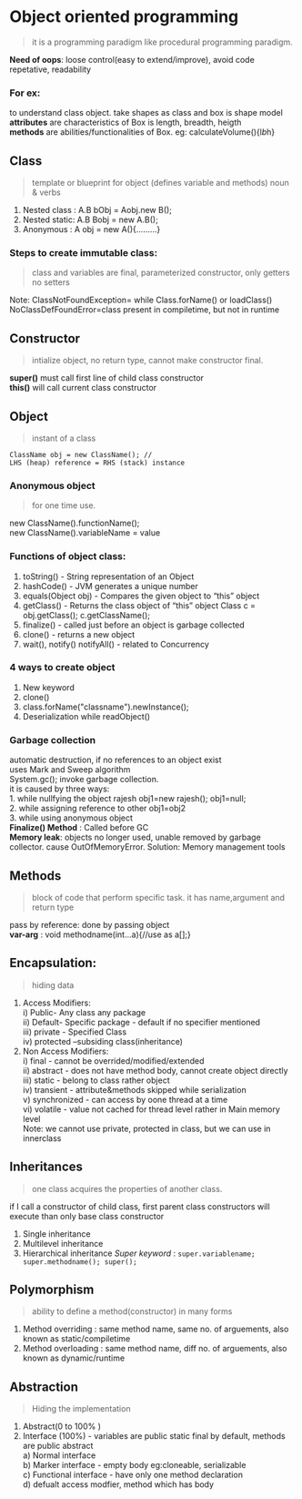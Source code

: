 # Object oriented programming  
> it is a programming paradigm like procedural programming paradigm.

**Need of oops**: loose control(easy to extend/improve), avoid code repetative, readability
### For ex: 
to understand class object. take shapes as class and box is shape model    
**attributes** are characteristics of Box is length, breadth, heigth  
**methods** are abilities/functionalities of Box. eg: calculateVolume(){l*b*h}  

## Class  
> template or blueprint for object (defines variable and methods) noun & verbs    

1. Nested class : A.B bObj = Aobj.new B();  
2. Nested static: A.B Bobj = new A.B();  
3. Anonymous : A obj = new A(){.........}  

### Steps to create immutable class: 
> class and variables are final, parameterized constructor, only getters no setters  

Note: ClassNotFoundException=  while Class.forName() or loadClass()   
NoClassDefFoundError=class present in compiletime, but not in runtime    

## Constructor  
> intialize object, no return type, cannot make constructor final.  

**super()** must call first line of child class constructor  
**this()** will call current class constructor  

## Object  
> instant of a class

``` 
ClassName obj = new ClassName(); //
LHS (heap) reference = RHS (stack) instance

```
### Anonymous object 
> for one time use.

new ClassName().functionName();  
new ClassName().variableName = value  

### Functions of object class:  
1. toString()  - String representation of an Object 
2. hashCode() - JVM generates a unique number
3. equals(Object obj) - Compares the given object to “this” object 
4. getClass() - Returns the class object of “this” object 
	Class c = obj.getClass(); c.getClassName();
5. finalize() -  called just before an object is garbage collected
6. clone() - returns a new object
7. wait(), notify() notifyAll()  - related to Concurrency 

### 4 ways to create object  
1. New keyword
2. clone()   
3. class.forName("classname").newInstance();
4. Deserialization while readObject()
	
### Garbage collection  
automatic destruction, if no references to an object exist  
uses Mark and Sweep algorithm    
System.gc(); invoke garbage collection.  
it is caused by three ways:    
	1. while nullfying the object     rajesh obj1=new rajesh();    obj1=null;  
	2. while assigning reference to other         obj1=obj2  
	3. while using anonymous object  
**Finalize() Method** : Called before GC  
**Memory leak**:  objects no longer used, unable removed by garbage collector. cause OutOfMemoryError. Solution: Memory management tools   

## Methods  
> block of code that perform specific task.
> it has name,argument and return type

pass by reference: done by passing object  
**var-arg** :  void methodname(int...a){//use as a[];}  

## Encapsulation:   
> hiding data

1. Access Modifiers:  
	i) Public- Any class any package  
	ii) Default- Specific package - default if no specifier mentioned  
	iii) private - Specified Class  
	iv) protected –subsiding class(inheritance)  
2. Non Access Modifiers:  
	i) final - cannot be overrided/modified/extended  
	ii) abstract - does not have method body, cannot create object directly    
	iii) static - belong to class rather object   
	iv) transient - attribute&methods skipped while serialization  
	v) synchronized - can access by oone thread at a time  
	vi) volatile - value not cached for thread level rather in Main memory level   
Note: we cannot use private, protected in class, but we can use in innerclass 

## Inheritances  
> one class acquires the properties of another class.  

if I call a constructor of child class, first parent class constructors will execute than only base class constructor
1. Single inheritance
2. Multilevel inheritance
3. Hierarchical inheritance
*Super keyword* :  ```super.variablename; super.methodname(); super();```

## Polymorphism  
> ability to define a method(constructor) in many forms     

1. Method overriding : same method name, same no. of arguements, also known as static/compiletime  
2. Method overloading : same method name, diff no. of arguements, also known as dynamic/runtime  

## Abstraction  
> Hiding the implementation  

1. Abstract(0 to 100% ) 
2. Interface (100%) - variables are public static final by default, methods are public abstract  
	a) Normal interface  
	b) Marker interface - empty body eg:cloneable, serializable  
	c) Functional interface - have only one method declaration  
	d) defualt access modfier, method which has body	  


